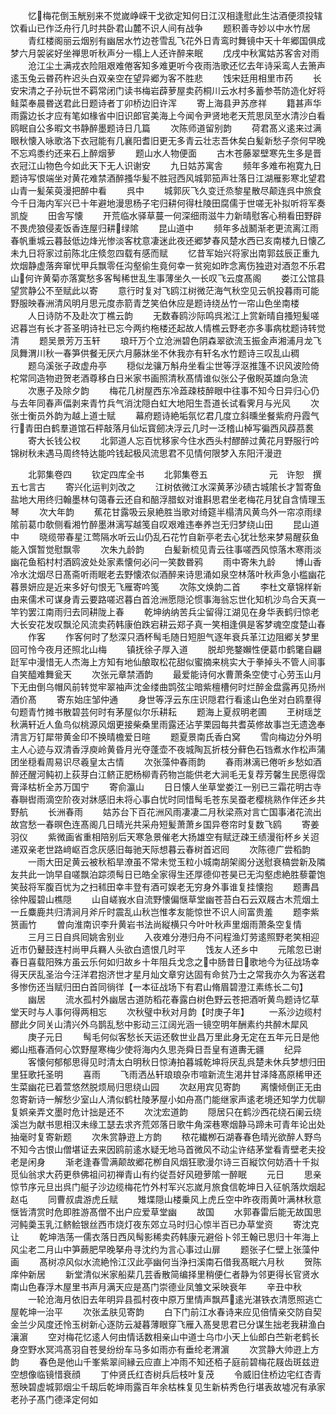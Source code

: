 <!-- { "loadSidebar": true } -->
　　忆梅花倒玉觥别来不觉嵗峥嵘干戈欲定知何日江汉相逢慰此生沽酒便须投辖饮看山已作泛舟行几时共卧君山麓不识人间有战争
　　题积善寺妙以中水竹居
　　青红楼阁丽云烟别有幽居水竹边苍雪乱飞花外日青鸾时舞镜中天十年郷国俱成梦六月袈裟好坐禅思听秋声分一榻上人还许醉来眠
　　戊戌中秋寓姑苏客舎对雨
　　沧江尘土满戎衣险阻艰难倦客知多难更听今夜雨浩歌还忆去年诗采鸾人去箫声逺玉兔云昬药杵迟头白双亲空在望异郷为客不胜悲
　　饯宋廷用相里市药
　　长安宋清之子孙玩世不羁常闭门读书梅岩薜萝屋卖药桐川云水村多蓄参苓防造化好将鲑菜奉晨昬送君此日题诗者丁卯桥边旧许浑
　　寄上海县尹苏彦祥
　　籍甚声华雨露边长才应有笔如椽省中旧识郎官美海上今闻令尹贤地老天荒思凤至水清沙白看鸥眠自公多暇文书静醉墨题诗日几篇
　　次陈师道留别韵
　　荷君髙义逺来过满眼秋懐入咏歌洛下衣冠能有几襄阳耆旧更无多青云壮志吾休矣白髪新愁子奈何早晚不忘鸡黍约还来石上醉烟萝
　　题山水人物便面
　　古木苍藤翠壁寒先生多是晋衣冠江山物色今如此天下无人识谢安
　　九日姑苏寓舎
　　频年多难布袍寛九日题诗写恨端坐对黄花难禁酒醉搔华髪不胜冠西风城郭笳声壮落日江湖雁影寒北望君山青一髪茱萸漫把醉中看
　　呉中
　　城郭灰飞久变迁烝黎星散尽颠连呉中旅食今千日海内军兴已十年避地漫思杨子宅归耕何得杜陵田腐儒于世嗟无补拟听将军奏凯旋
　　田舎写懐
　　开荒临水驿草蔓一何深细雨滋牛力新晴慰客心稍看田野辟不畏虎狼侵麦饭香连屋归耕绿隂
　　昆山道中
　　频年多战鬭渐老更流离江雨春帆重城云暮鼔低边烽光惨淡客枕意凄迷此夜还郷梦春风楚水西已亥南楼九日懐乙未九日将家过前陈北庄倐忽四载有感而赋
　　忆昔军始兴将家出南郭兹辰正重九炊烟静虚落奔窜忧甲兵飘零任沟壑偷生竟何幸一贫宛如昨念离伤独逰对酒忽不乐君山何许黄菊亦落寞愁多客髩稀世乱生事薄坐久一长叹飞云度髙阁
　　娄江公馆县望赏静公不至赋此以寄
　　意行时复对飞鸥江树微茫海气秋空见云帆投暮雨可能野服映春洲清风明月思元度赤箭青芝笑伯休应是题诗绕丛竹一帘山色坐南楼
　　人日诗防不及赴次丁樵云韵
　　无数春鸥沙际鸣呉淞江上赏新晴自搔短髪嗟迟暮岂有长才荅圣明诗社已忘今两约柂楼还起故人情樵云野老亦多事病枕题诗转觉清
　　题吴景芳万玉轩
　　琅玕万个立沧洲碧色阴森翠欲流玉振金声湘浦月龙飞凤舞渭川秋一春笋供餐无厌六月藤牀坐不休我亦有轩名水竹题诗三叹乱山稠
　　题乌溪张子政虚舟亭
　　穏似龙骧万斛舟坐看尘世等浮沤推篷不识风波险倚柁常同造物逰贺老酒尊移白日米家书画照清秋髙情谁似张公子傲睨英雄向急流
　　次惠子及除夕韵
　　梅花几树屋西东冷蕋疎枝醉眼中往事不知今日异归心仍与去年同春声偪剥来青竹兵气消沈隠白虹大地阳生吾道长试看霁月与光风
　　次张士衡员外韵为越上道士赋
　　幕府题诗絶垢氛忆君几度立斜曛坐餐紫府丹霞气行青田白鹤羣道馆石枰敲落月仙坛寳劒决浮云几时一泛稽山棹写徧西风薜茘裠
　　寄大长钱公权
　　北郭道人忘百忧移家今住水西头村醪醉过黄花月野服行吟锦树秋未遇马周终特达能吟钱起极风流思君不见情何限梦入东阳汗漫逰


　　北郭集卷四
　　钦定四库全书
　　北郭集卷五　　　　　　　元　许恕　撰五七言古
　　寄兴化运判刘改之
　　江树依微江水深黄茅沙碛古城隂长才暂寄鱼盐地大用终归翰墨林句蔼春云还自和醅浮腊蚁对谁斟思君坐老梅花月犹自含情理玉琴
　　次大年韵
　　蕉花甘露吸云泉絶胜当歌对绮筵半榻清风黄鸟外一帘凉雨绿隂前葛巾欹侧看湘竹醉墨淋漓写越笺自叹艰难违奉养岂无归梦绕山田
　　昆山道中
　　晓缆带春星江莺隔水听云山仍乱石花竹自新亭老去心犹壮愁来梦易醒荻鱼能入馔暂觉慰飘零
　　次朱九龄韵
　　白髪新梳见青云往事嗟西风惊落木寒雨淡幽花鱼稻村村酒鸥波处处家素懐何必问一笑数昬鸦
　　雨中寄朱九龄
　　博山香冷水沈烟尽日髙斋听雨眠老去野懐浓似酒醉来诗思涌如泉空林落叶秋声急小槛幽花暮景妍应是近来多好句恨无飞雁寄吟笺
　　次陈文焕韵二首
　　李杜文章锦样新由来儒术可谋身青云要路嗟迟暮白首沧洲愿隠沦惯事海翁忘世化知机沙鸟合天真一竿钓罢江南雨归去同耕陇上春
　　乾坤纳纳苦兵尘留得江湖见在身华表鹤归惊老大长安花发叹飘沦风流卖药韩康伯跌宕耕云郑子真一笑相逢俱是客梦魂空度楚山春
　　作客
　　作客何时了愁深只酒杯髩毛随日短胆气逐年衰兵革江边阻郷关梦里回可怜今夜月还照北山梅
　　镇抚徐子厚入道
　　脱却兠鍪嬾性便葛巾鹤氅自翩跹军中漫惜无人杰海上方知有地仙酿取松花甜似蜜摘来桃实大于拳掉头不管人间事自笑醯难舞瓮天
　　次张元章禁酒韵
　　最爱能诗何水曹萧条空使寸心劳玉山月下无由倒乌帽风前转觉牢翠袖声沈金缕曲鹍弦尘暗紫檀槽何时烂醉金盘露再见扬州酒价髙
　　寄东始庄邹仲通
　　身世等浮云东庄识隠君行看逺山色坐对白鸥羣得句题青竹摊书散碧芸何时有茅屋似尔乐耕耘
　　题海上夏叔明老圃
　　玊树瑶芝秋满轩近人鱼鸟似桃源风烟更接柴桑里雨露还沾芋栗园每共耆英修故事岂无遗逸奉清言万钉犀带黄金印不换晴檐爱日暄
　　题夏景南氏香白窝
　　雪向梅边分外明主人心迹与双清香浮庾岭黄昏月光夺蓬壶不夜城陶瓦折枝分藓色石铛煮水作松声蒲团坐穏看周易识尽羲皇太古情
　　次张藻仲春雨韵
　　春雨淋漓已倦听乡愁如酒醉还醒河鲀初上荻芽白江鲚正肥杨柳青药物岂能供老大涧毛无复荐芳馨生民愿得霑膏泽枯析全苏万国宁
　　寄俞瀛山
　　日日懐人坐草堂娄江一别已三霜花明古寺春聨辔雨滴空阶夜对牀感旧未将心事白忧时同惜髩毛苍东吴蚕老樱桃熟作伴还乡共野航
　　长洲春雨
　　姑苏台下百花洲风雨凄凄二月秋梁燕对言亡国事渚花流出故宫愁一春暝色连髙阁几日晴光共采舟短髪萧萧乡国异卷帘时复数飞鸥
　　寄姜羽仪
　　紫微画省重相陪别后天寒急景催老大扬雄空有赋迂疎王绩漫衔杯乡关迢递双亲老世路﨑岖百念灰感旧每驰天际想暮云春树首迟囘
　　次陈德广尝稻韵
　　一雨大田足黄云被秋稻旱潦虽不常未觉玉粒小城南胡架阁分送慰衰槁尝新及隣友共此一饷早自嗟飘泊踪须髩日已皓全家得生还厚德仰苍昊已无沟壑虑絶胜藜藿饱笑鼔将军腹百忧为之扫秫田幸丰登有酒可娱老无穷身外事谁复挂懐抱
　　题夀昌徐仲履碧山樵隠
　　山自嵯峩水自流野懐偏惬草堂幽苍苔白石云双屐古木荒烟土一丘麋鹿共归清涧月斧斤时震乱山秋岂惟孝友能惊世不识人间富贵羞
　　题李紫筼画竹
　　曽向淮南识李升黄岩书法尚縦横只今叶叶秋声里烟雨萧条空复情
　　三月三日自呉囘姚舎别业
　　入夜难分港归舟不问程渔灯劳逺照野老笑相迎近市仍鼙鼓连村尚甲兵羇人头欲白遗恨几时平
　　饯友人还乡中
　　元隂忽已谢春日喜载阳殊方虽云乐何如归故乡十年阻兵戈念之中肠昔日歌地今为征战场幸得天厌乱圣治今汪洋君抱济世才星月灿文章穷达固有命贫乃士之常我亦久为客送君多惨伤还当赋归田白首同徜徉【一本征战场下有君山脩眉碧澄江素练长二句】
　　幽居
　　流水孤村外幽居古道防稻花春露白树色野云苍把酒听黄鸟题诗忆草堂天时与人事何得两相忘
　　次秋璧中秋对月韵【时庚子年】
　　一系沙边缆村醪此夕同关山清兴外乌鹊乱愁中影动三江阔光涵一镜空明年酬素约共醉木犀风
　　庚子元日
　　髩毛何似客愁长天运还敎世业昌万里此身无定在五年元日是他郷山瓶春酒何心饮野屋寒梅少使将海内久思尧舜日吾皇有道夀无疆
　　纪异
　　客懐何郁郁思得见时清太白明秋日惊涛拍暮城乾坤将厌乱呉楚未休兵梦想归田里狂歌托圣明
　　喜雨
　　飞雨洒丛轩琅琅杂市喧新流生渇井甘泽降髙原稀甲还生菜幽花已着萱悠然脱烦局归思绕山园
　　次赵用宾见寄韵
　　离懐倾倒正无由忽寄新诗一解愁少室山人清似鹤杜陵茅屋小如舟髙门能继家声逺老境还知学力优聊复娯亲弄文墨时危计拙是还不
　　次沈宏道韵
　　隠居只在鹤沙西花绕石阑云绕溪岂为献书思相汉未缘工瑟去求齐荒郊落日歌牛角深巷寒烟静马蹄未可青年论出处抽毫时复寄新题
　　次朱赏静逰上方韵
　　秾花纎栁石湖春春色晴光欲醉人野鸟不知今古恨山僧堪证去来因鸥前逺水疑无地马首微风不动尘许结茅堂看青壁老夫投老是闲身
　　渐老逢春雪满颠故郷花栁自风烟狂歌漫尔诗三百縦饮何妨酒十千拟觅仙翁求大药更叅佛祖问初禅青山有约従吾好风磴萝隂一醉眠
　　元日
　　思亲惊节序元旦出呉门艇子沙边缆梅花竹外村军兴忘嵗月旅食信乾坤日入征帆落炊烟起赵屯
　　同曹叔虞游虎丘赋
　　雉堞隠山楼乗风上虎丘空中昨夜雨黄叶满林秋意惬皆清赏时危即胜游髙僧不出户应爱草堂幽
　　故国
　　水郭春雷后能无故国思河鲀羮玉乳江鲚鲙银丝西市烧灯夜东郊立马时归心惊半百已办草堂资
　　寄沈克让
　　乾坤浩荡一儒衣落日西风髩影稀卖药韩康元避俗卜邻王翰已思归十年海上风尘老二月山中笋蕨肥早晚拏舟寻沈约为言心事过山扉
　　题张子仁壁上张藻仲画
　　髙树凉风似水流絶怜江汉此亭幽何当浄扫溪南石借我髙眠六月秋
　　贺陈庠仲新居
　　新堂清似米家船棐几芸香散简编择里稍便仁者静为邻更得长官贤水南山色春浮木屋里书声月满天应是髙门崇德业凤雏文采映衰年
　　辛丑中秋
　　一轮沧海月依旧去年明异县孤村夜中原万里情声飘芦逺光湛铁衣清愿照逃亡屋乾坤一治平
　　次张孟肤见寄韵
　　白下门前江水春诗来应见倍情亲交防自契金兰少风度还怜玉树新心逐防云凝暮薄眼穿飞雁入髙旻思君已分谋生拙老我耕渔白瀼濵
　　空对梅花忆逺人何由情话数相亲山中道士乌巾小天上仙郎白苎新老鹤长身空野水冥鸿髙羽自苍旻纷纷车马多如雨亦有垂纶老渭濵
　　次赏静大帅逰上方韵
　　春色是他山千峯紫翠间縁云应直上冲雨不知还栢子庭前碧梅花屐齿斑兹逰空想像临镜惜衰顔
　　丁仲贤氏红杏树兵后枝叶复茂
　　令威旧住桥边宅红杏青葱映碧虚城郭烟尘千刼后乾坤雨露百年余枯株复见生新枿秀色行堪表故墟况有承家老孙子髙门德泽定何如
